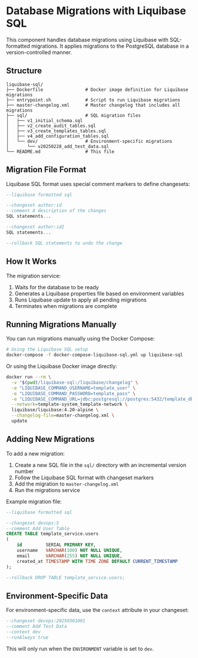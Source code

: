 # Database Migrations with Liquibase SQL

This component handles database migrations using Liquibase with SQL-formatted migrations. It applies migrations to the
PostgreSQL database in a version-controlled manner.

## Structure

```
liquibase-sql/
├── Dockerfile                # Docker image definition for Liquibase migrations
├── entrypoint.sh             # Script to run Liquibase migrations
├── master-changelog.xml      # Master changelog that includes all migrations
├── sql/                      # SQL migration files
│   ├── v1_initial_schema.sql
│   ├── v2_create_audit_tables.sql
│   ├── v3_create_templates_tables.sql
│   ├── v4_add_configuration_tables.sql
│   └── dev/                  # Environment-specific migrations
│       └── v20250228_add_test_data.sql
└── README.md                 # This file
```

## Migration File Format

Liquibase SQL format uses special comment markers to define changesets:

```sql
--liquibase formatted sql

--changeset author:id
--comment A description of the changes
SQL statements...

--changeset author:id2
SQL statements...

--rollback SQL statements to undo the change
```

## How It Works

The migration service:

1. Waits for the database to be ready
2. Generates a Liquibase properties file based on environment variables
3. Runs Liquibase update to apply all pending migrations
4. Terminates when migrations are complete

## Running Migrations Manually

You can run migrations manually using the Docker Compose:

```bash
# Using the Liquibase SQL setup
docker-compose -f docker-compose-liquibase-sql.yml up liquibase-sql
```

Or using the Liquibase Docker image directly:

```bash
docker run --rm \
  -v "$(pwd)/liquibase-sql:/liquibase/changelog" \
  -e "LIQUIBASE_COMMAND_USERNAME=template_user" \
  -e "LIQUIBASE_COMMAND_PASSWORD=template_pass" \
  -e "LIQUIBASE_COMMAND_URL=jdbc:postgresql://postgres:5432/template_db" \
  --network=template-system_template-network \
  liquibase/liquibase:4.20-alpine \
  --changelog-file=master-changelog.xml \
  update
```

## Adding New Migrations

To add a new migration:

1. Create a new SQL file in the `sql/` directory with an incremental version number
2. Follow the Liquibase SQL format with changeset markers
3. Add the migration to `master-changelog.xml`
4. Run the migrations service

Example migration file:

```sql
--liquibase formatted sql

--changeset devops:5
--comment Add User Table
CREATE TABLE template_service.users
(
    id         SERIAL PRIMARY KEY,
    username   VARCHAR(100) NOT NULL UNIQUE,
    email      VARCHAR(255) NOT NULL UNIQUE,
    created_at TIMESTAMP WITH TIME ZONE DEFAULT CURRENT_TIMESTAMP
);

--rollback DROP TABLE template_service.users;
```

## Environment-Specific Data

For environment-specific data, use the `context` attribute in your changeset:

```sql
--changeset devops:20250301001
--comment Add Test Data
--context dev
--runAlways true
```

This will only run when the `ENVIRONMENT` variable is set to `dev`.